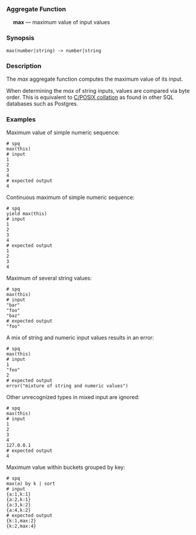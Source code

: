 ### Aggregate Function

&emsp; **max** &mdash; maximum value of input values

### Synopsis
```
max(number|string) -> number|string
```

### Description

The _max_ aggregate function computes the maximum value of its input.

When determining the _max_ of string inputs, values are compared via byte
order. This is equivalent to
[C/POSIX collation](https://www.postgresql.org/docs/current/collation.html#COLLATION-MANAGING-STANDARD)
as found in other SQL databases such as Postgres.

### Examples

Maximum value of simple numeric sequence:
```mdtest-spq
# spq
max(this)
# input
1
2
3
4
# expected output
4
```

Continuous maximum of simple numeric sequence:
```mdtest-spq
# spq
yield max(this)
# input
1
2
3
4
# expected output
1
2
3
4
```

Maximum of several string values:
```mdtest-spq
# spq
max(this)
# input
"bar"
"foo"
"baz"
# expected output
"foo"
```

A mix of string and numeric input values results in an error:

```mdtest-spq
# spq
max(this)
# input
1
"foo"
2
# expected output
error("mixture of string and numeric values")
```

Other unrecognized types in mixed input are ignored:
```mdtest-spq
# spq
max(this)
# input
1
2
3
4
127.0.0.1
# expected output
4
```

Maximum value within buckets grouped by key:
```mdtest-spq
# spq
max(a) by k | sort
# input
{a:1,k:1}
{a:2,k:1}
{a:3,k:2}
{a:4,k:2}
# expected output
{k:1,max:2}
{k:2,max:4}
```
